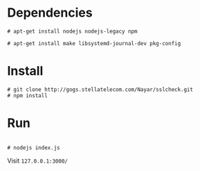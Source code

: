# Dependencies

```
# apt-get install nodejs nodejs-legacy npm

# apt-get install make libsystemd-journal-dev pkg-config 

```

# Install

```
# git clone http://gogs.stellatelecom.com/Nayar/sslcheck.git
# npm install
```

# Run

```

# nodejs index.js

```

Visit `127.0.0.1:3000/`